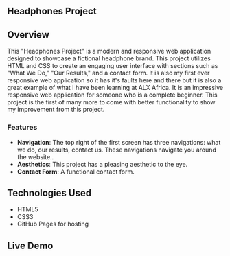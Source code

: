 ## Headphones Project

## Overview
This "Headphones Project" is a modern and responsive web application designed to showcase a fictional headphone brand. This project utilizes HTML and CSS to create an engaging user interface with sections such as "What We Do," "Our Results," and a contact form. It is also my first ever responsive web application so it has it's faults here and there but it is also a great example of what I have been learning at ALX Africa. It is an impressive responsive web application for someone who is a complete beginner. This project is the first of many more to come with better functionality to show my improvement from this project.

### Features
- **Navigation**: The top right of the first screen has three navigations: what we do, our results, contact us. These navigations navigate you around the website..
- **Aesthetics**: This project has a pleasing aesthetic to the eye.
- **Contact Form**: A functional contact form.

## Technologies Used
- HTML5
- CSS3
- GitHub Pages for hosting

## Live Demo
